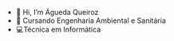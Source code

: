 - 👋 Hi, I’m Águeda Queiroz
- 🌱 Cursando Engenharia Ambiental e Sanitária
- 💻Técnica em Informática

<!---
aghhhhhhhhh/aghhhhhhhhh is a ✨ special ✨ repository because its `README.md` (this file) appears on your GitHub profile.
You can click the Preview link to take a look at your changes.
--->
